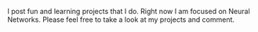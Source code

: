 I post fun and learning projects that I do. Right now I am focused on Neural Networks. Please feel free to take a look at my projects and comment.

